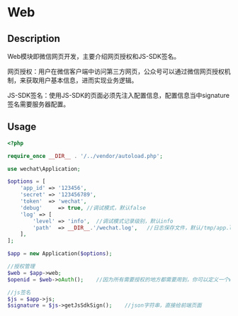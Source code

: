 # Web

## Description
Web模块即微信网页开发，主要介绍网页授权和JS-SDK签名。

网页授权：用户在微信客户端中访问第三方网页，公众号可以通过微信网页授权机制，来获取用户基本信息，进而实现业务逻辑。

JS-SDK签名：使用JS-SDK的页面必须先注入配置信息，配置信息当中signature签名需要服务器配置。


## Usage
```php
<?php 

require_once __DIR__ . '/../vendor/autoload.php';

use wechat\Application;

$options = [
    'app_id' => '123456',
    'secret' => '123456789',
    'token'  => 'wechat',
    'debug'     => true, //调试模式，默认false
    'log' => [
        'level' => 'info',  //调试模式记录级别，默认info
        'path'  => __DIR__.'/wechat.log',   //日志保存文件，默认/tmp/app.log
    ],
];

$app = new Application($options);

//授权管理
$web = $app->web;
$openid = $web->oAuth();    //因为所有需要授权的地方都需要用到，你可以定义一个webBase基类，在构造器里面使用本代码

//js签名
$js = $app->js;
$signature = $js->getJsSdkSign();    //json字符串，直接给前端页面

```